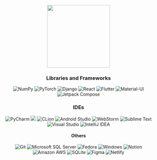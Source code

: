 
<p align="center">
<img height=200 src="https://github-readme-stats.vercel.app/api/top-langs/?username=soniamatei&hide_progress=true&theme=radical&langs_count=10&&size_weight=0.5&count_weight=0.5"/>
</p>


<h3 align="center">Libraries and Frameworks</h3>
  <div>
  <p align="center">
    <img src="https://img.shields.io/badge/numpy-blue?style=for-the-badge&logo=numpy" alt="NumPy">
    <img src="https://img.shields.io/badge/pytorch-723327?style=for-the-badge&logo=pytorch" alt="PyTorch">
    <img src="https://img.shields.io/badge/Django-092E20?style=for-the-badge&logo=django&logoColor=white" alt="Django">
    <img src="https://img.shields.io/badge/React-20232A?style=for-the-badge&logo=react&logoColor=61DAFB" alt="React">
    <img src="https://img.shields.io/badge/Flutter-02569B?style=for-the-badge&logo=flutter&logoColor=white" alt="Flutter">
    <img src="https://img.shields.io/badge/Material--UI-0081CB?style=for-the-badge&logo=material-ui&logoColor=white" alt="Material-UI">
    <img src="https://img.shields.io/badge/jetpack_compose-1E3E71?style=for-the-badge&logo=jetpackcompose" alt="Jetpack Compose">
  </p>
</div>

<h3 align="center">IDEs</h3>
<div>
  <p align="center">
    <img src="https://img.shields.io/badge/PyCharm-FFD500.svg?&style=for-the-badge&logo=PyCharm&logoColor=black" alt="PyCharm">
    <img src="https://img.shields.io/badge/dataspell-FF00BB?style=for-the-badge&logo=jetbrains">
    <img src="https://img.shields.io/badge/CLion-FF0A0A?style=for-the-badge&logo=clion&logoColor=white" alt="CLion">
    <img src="https://img.shields.io/badge/Android_Studio-21D43E?style=for-the-badge&logo=android-studio&logoColor=white" alt="Android Studio">
    <img src="https://img.shields.io/badge/WebStorm-000000?style=for-the-badge&logo=WebStorm&logoColor=white" alt="WebStorm">
    <img src="https://img.shields.io/badge/sublime_text-%23575757.svg?&style=for-the-badge&logo=sublime-text&logoColor=important" alt="Sublime Text">
    <img src="https://img.shields.io/badge/Visual_Studio-5C2D91?style=for-the-badge&logo=visual%20studio&logoColor=white" alt="Visual Studio">
    <img src="https://img.shields.io/badge/IntelliJ_IDEA-000000.svg?style=for-the-badge&logo=intellij-idea&logoColor=white" alt="IntelliJ IDEA">
  </p>
</div>

<h4 align="center">Others</h4>
<div>
  <p align="center">
    <img src="https://img.shields.io/badge/GIT-E44C30?style=for-the-badge&logo=git&logoColor=white" alt="Git">
    <img src="https://img.shields.io/badge/microsoft_sql_server-761615?style=for-the-badge&logo=microsoftsqlserver" alt="Microsoft SQL Server">
    <img src="https://img.shields.io/badge/Fedora-294172?style=for-the-badge&logo=fedora&logoColor=white" alt="Fedora">
    <img src="https://img.shields.io/badge/Windows-0078D6?style=for-the-badge&logo=windows&logoColor=white" alt="Windows">
    <img src="https://img.shields.io/badge/Notion-000000?style=for-the-badge&logo=notion&logoColor=white" alt="Notion">
    <img src="https://img.shields.io/badge/Amazon_AWS-232F3E?style=for-the-badge&logo=amazon-aws&logoColor=white" alt="Amazon AWS">
    <img src="https://img.shields.io/badge/SQLite-07405E?style=for-the-badge&logo=sqlite&logoColor=white" alt="SQLite">
    <img src="https://img.shields.io/badge/Figma-F24E1E?style=for-the-badge&logo=figma&logoColor=white" alt="Figma">
    <img src="https://img.shields.io/badge/Netlify-00C7B7?style=for-the-badge&logo=netlify&logoColor=white" alt="Netlify">
  </p>
</div>


<!--
**soniamatei/soniamatei** is a ✨ _special_ ✨ repository because its `README.md` (this file) appears on your GitHub profile.

Here are some ideas to get you started:

- 🔭 I’m currently working on ...
- 🌱 I’m currently learning ...
- 👯 I’m looking to collaborate on ...
- 🤔 I’m looking for help with ...
- 💬 Ask me about ...
- 📫 How to reach me: ...
- 😄 Pronouns: ...
- ⚡ Fun fact: ...
-->
